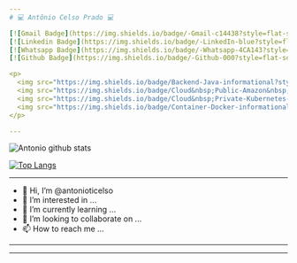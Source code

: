 ```yaml
---
# 💻 Antônio Celso Prado 💻

[![Gmail Badge](https://img.shields.io/badge/-Gmail-c14438?style=flat-square&logo=Gmail&logoColor=white&link=mailto:antonio.ti.celso@gmail.com)](mailto:antonio.ti.celso@gmail.com/)
[![Linkedin Badge](https://img.shields.io/badge/-LinkedIn-blue?style=flat-square&logo=Linkedin&logoColor=white&link=https://www.linkedin.com/in/antonio-celso-prado/)](https://www.linkedin.com/in/antonio-celso-prado/)
[![Whatsapp Badge](https://img.shields.io/badge/-Whatsapp-4CA143?style=flat-square&labelColor=4CA143&logo=whatsapp&logoColor=white&link=https://api.whatsapp.com/send?phone=5561985764443&text=Olá!)](https://api.whatsapp.com/send?phone=5561985764443&text=Olá!)
[![Github Badge](https://img.shields.io/badge/-Github-000?style=flat-square&logo=Github&logoColor=white&link=https://github.com/antonioticelso)](https://github.com/antonioticelso)

<p>
  <img src="https://img.shields.io/badge/Backend-Java-informational?style=flat&logo=java&logoColor=red&color=05122A" />
  <img src="https://img.shields.io/badge/Cloud&nbsp;Public-Amazon&nbsp;AWS-informational?style=flat&logo=Amazon&color=05122A" />
  <img src="https://img.shields.io/badge/Cloud&nbsp;Private-Kubernetes-informational?style=flat&logo=kubernetes&color=05122A" />
  <img src="https://img.shields.io/badge/Container-Docker-informational?style=flat&logo=docker&color=05122A" />
</p>

---
```


![Antonio github stats](https://github-readme-stats.vercel.app/api?username=antonioticelso&show_icons=true&theme=dark)

[![Top Langs](https://github-readme-stats.vercel.app/api/top-langs/?username=antonioticelso&theme=dark&hide=PlpgSQL,jupyter%20notebook,html)](https://github.com/anuraghazra/github-readme-stats)

---

- 👋 Hi, I’m @antonioticelso
- 👀 I’m interested in ...
- 🌱 I’m currently learning ...
- 💞️ I’m looking to collaborate on ...
- 📫 How to reach me ...

---

<!---
antonioticelso/antonioticelso is a ✨ special ✨ repository because its `README.md` (this file) appears on your GitHub profile.
You can click the Preview link to take a look at your changes.
--->

---
